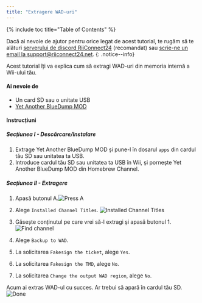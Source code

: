 ```yaml
---
title: "Extragere WAD-uri"
---
```


{% include toc title="Table of Contents" %}

Dacă ai nevoie de ajutor pentru orice legat de acest tutorial, te rugăm să te alături [serverului de discord RiiConnect24](https://discord.gg/rc24) (recomandat) sau [scrie-ne un email la support@riiconnect24.net](mailto:support@riiconnect24.net).
{: .notice--info}

Acest tutorial îți va explica cum să extragi WAD-uri din memoria internă a Wii-ului tău.

#### Ai nevoie de
* Un card SD sau o unitate USB
* [Yet Another BlueDump MOD](/assets/files/YABDM.zip)

#### Instrucțiuni
##### Secțiunea I - Descărcare/Instalare

1. Extrage Yet Another BlueDump MOD și pune-l în dosarul `apps` din cardul tău SD sau unitatea ta USB.
2. Introduce cardul tău SD sau unitatea ta USB în Wii, și pornește Yet Another BlueDump MOD din Homebrew Channel.

##### Secțiunea II - Extragere
1. Apasă butonul A.![Press A](/images/DumpWADS/2.png)

2. Alege `Installed Channel Titles`. ![Installed Channel Titles](/images/DumpWADS/3.png)

3. Găsește conținutul pe care vrei să-l extragi și apasă butonul 1.![Find channel](/images/DumpWADS/4.png)

4. Alege `Backup to WAD`.
5. La solicitarea `Fakesign the ticket`, alege `Yes`.
6. La solicitarea `Fakesign the TMD`, alege `No`.
7. La solicitarea `Change the output WAD region`, alege `No`.

Acum ai extras WAD-ul cu succes. Ar trebui să apară în cardul tău SD. ![Done](/images/DumpWADS/5.png)
